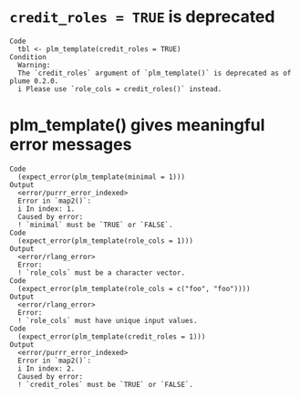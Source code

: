 # `credit_roles = TRUE` is deprecated

    Code
      tbl <- plm_template(credit_roles = TRUE)
    Condition
      Warning:
      The `credit_roles` argument of `plm_template()` is deprecated as of plume 0.2.0.
      i Please use `role_cols = credit_roles()` instead.

# plm_template() gives meaningful error messages

    Code
      (expect_error(plm_template(minimal = 1)))
    Output
      <error/purrr_error_indexed>
      Error in `map2()`:
      i In index: 1.
      Caused by error:
      ! `minimal` must be `TRUE` or `FALSE`.
    Code
      (expect_error(plm_template(role_cols = 1)))
    Output
      <error/rlang_error>
      Error:
      ! `role_cols` must be a character vector.
    Code
      (expect_error(plm_template(role_cols = c("foo", "foo"))))
    Output
      <error/rlang_error>
      Error:
      ! `role_cols` must have unique input values.
    Code
      (expect_error(plm_template(credit_roles = 1)))
    Output
      <error/purrr_error_indexed>
      Error in `map2()`:
      i In index: 2.
      Caused by error:
      ! `credit_roles` must be `TRUE` or `FALSE`.

